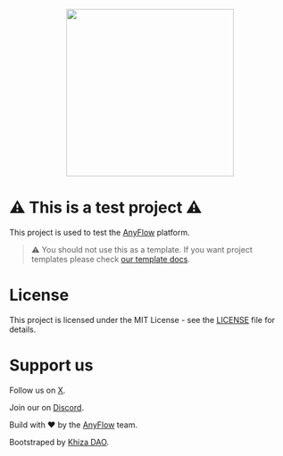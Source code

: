 <!-- img -->
<p align="center">
  <img src="./img/logo1.png" style="max-width: 100%;" height="300"/>
</p>

# ⚠️ This is a test project ⚠️

This project is used to test the [AnyFlow](https://anyflow.pro) platform.

> ⚠️ You should not use this as a template. If you want project templates please check [our template docs](https://docs.anyflow.pro/docs/templates).

# License

This project is licensed under the MIT License - see the [LICENSE](LICENSE) file for details.

# Support us

Follow us on [X](https://x.com/anyflow_).

Join our on [Discord](https://discord.gg/aCygGwBWya).

Build with ❤️ by the [AnyFlow](https://anyflow.pro/team) team.

Bootstraped by [Khiza DAO](https://khizadao.com).
